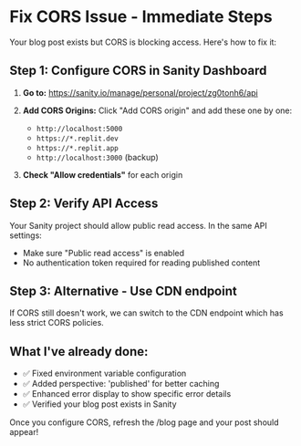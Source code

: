 # Fix CORS Issue - Immediate Steps

Your blog post exists but CORS is blocking access. Here's how to fix it:

## Step 1: Configure CORS in Sanity Dashboard

1. **Go to:** https://sanity.io/manage/personal/project/zg0tonh6/api

2. **Add CORS Origins:**
   Click "Add CORS origin" and add these one by one:
   - `http://localhost:5000`
   - `https://*.replit.dev`
   - `https://*.replit.app`
   - `http://localhost:3000` (backup)

3. **Check "Allow credentials"** for each origin

## Step 2: Verify API Access

Your Sanity project should allow public read access. In the same API settings:
- Make sure "Public read access" is enabled
- No authentication token required for reading published content

## Step 3: Alternative - Use CDN endpoint

If CORS still doesn't work, we can switch to the CDN endpoint which has less strict CORS policies.

## What I've already done:
- ✅ Fixed environment variable configuration
- ✅ Added perspective: 'published' for better caching
- ✅ Enhanced error display to show specific error details
- ✅ Verified your blog post exists in Sanity

Once you configure CORS, refresh the /blog page and your post should appear!